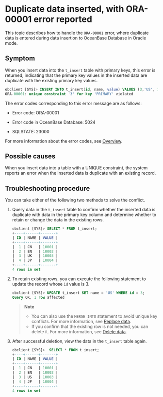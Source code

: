 # Duplicate data inserted, with ORA-00001 error reported

This topic describes how to handle the `ORA-00001` error, where duplicate data is entered during data insertion to OceanBase Database in Oracle mode. 

## Symptom

When you insert data into the `t_insert` table with primary keys, this error is returned, indicating that the primary key values in the inserted data are duplicate with the existing primary key values. 

```sql
obclient [SYS]> INSERT INTO t_insert(id, name, value) VALUES (3,'US', 10003),(4, 'JP', 10004);
ORA-00001: unique constraint '3' for key 'PRIMARY' violated
```

The error codes corresponding to this error message are as follows:

* Error code: ORA-00001

* Error code in OceanBase Database: 5024

* SQLSTATE: 23000

For more information about the error codes, see [Overview](../../../7.reference/5.system-reference/7.error-code-of-oracle-mode/1.use-error-information-of-oracle-mode.md). 

## Possible causes

When you insert data into a table with a UNIQUE constraint, the system reports an error when the inserted data is duplicate with an existing record. 

## Troubleshooting procedure

You can take either of the following two methods to solve the conflict. 

1. Query data in the `t_insert` table to confirm whether the inserted data is duplicate with data in the primary key column and determine whether to retain or change the data in the existing rows. 

   ```sql
   obclient [SYS]> SELECT * FROM t_insert;
   +----+------+-------+
   | ID | NAME | VALUE |
   +----+------+-------+
   |  1 | CN   | 10001 |
   |  2 | EN   | 10002 |
   |  3 | UK   | 10003 |
   |  4 | JP   | 10004 |
   +----+------+-------+
   4 rows in set
   ```

2. To retain existing rows, you can execute the following statement to update the record whose `id` value is 3.

   ```sql
   obclient [SYS]> UPDATE t_insert SET name = 'US' WHERE id = 3;
   Query OK, 1 row affected
   ```

   > **Note**
   >
   > * You can also use the `MERGE INTO` statement to avoid unique key conflicts. For more information, see [Replace data](../../1.application-development-of-mysql-mode/3.write-data-of-mysql-mode/4.replace-data.md). 
   > * If you confirm that the existing row is not needed, you can delete it. For more information, see [Delete data](../../1.application-development-of-mysql-mode/3.write-data-of-mysql-mode/3.delete-data.md). 

3. After successful deletion, view the data in the `t_insert` table again. 

   ```sql
   obclient [SYS]>  SELECT * FROM t_insert;
   +----+------+-------+
   | ID | NAME | VALUE |
   +----+------+-------+
   |  1 | CN   | 10001 |
   |  2 | EN   | 10002 |
   |  3 | US   | 10003 |
   |  4 | JP   | 10004 |
   +----+------+-------+
   4 rows in set
   ```
